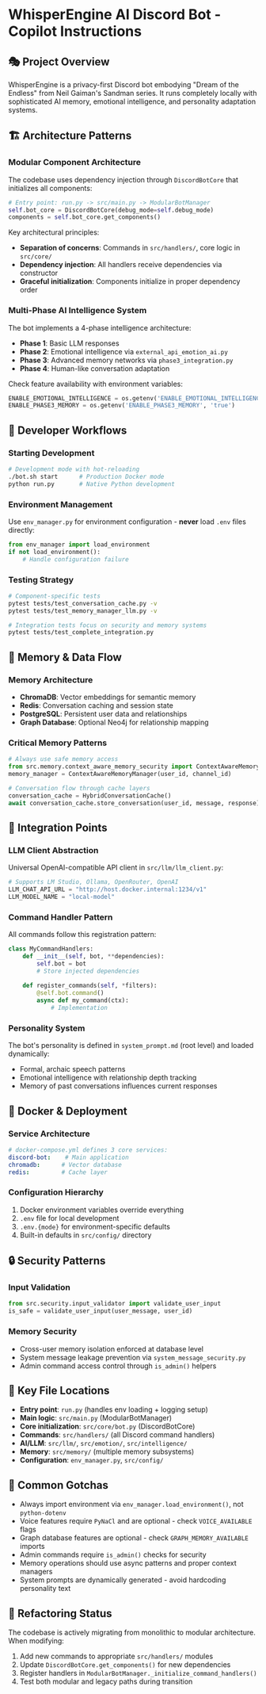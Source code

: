 # WhisperEngine AI Discord Bot - Copilot Instructions

## 🎭 Project Overview

WhisperEngine is a privacy-first Discord bot embodying "Dream of the Endless" from Neil Gaiman's Sandman series. It runs completely locally with sophisticated AI memory, emotional intelligence, and personality adaptation systems.

## 🏗️ Architecture Patterns

### Modular Component Architecture
The codebase uses dependency injection through `DiscordBotCore` that initializes all components:
```python
# Entry point: run.py -> src/main.py -> ModularBotManager
self.bot_core = DiscordBotCore(debug_mode=self.debug_mode)
components = self.bot_core.get_components()
```

Key architectural principles:
- **Separation of concerns**: Commands in `src/handlers/`, core logic in `src/core/`
- **Dependency injection**: All handlers receive dependencies via constructor
- **Graceful initialization**: Components initialize in proper dependency order

### Multi-Phase AI Intelligence System
The bot implements a 4-phase intelligence architecture:
- **Phase 1**: Basic LLM responses
- **Phase 2**: Emotional intelligence via `external_api_emotion_ai.py`
- **Phase 3**: Advanced memory networks via `phase3_integration.py`
- **Phase 4**: Human-like conversation adaptation

Check feature availability with environment variables:
```python
ENABLE_EMOTIONAL_INTELLIGENCE = os.getenv('ENABLE_EMOTIONAL_INTELLIGENCE', 'true')
ENABLE_PHASE3_MEMORY = os.getenv('ENABLE_PHASE3_MEMORY', 'true')
```

## 🔧 Developer Workflows

### Starting Development
```bash
# Development mode with hot-reloading
./bot.sh start      # Production Docker mode
python run.py       # Native Python development
```

### Environment Management
Use `env_manager.py` for environment configuration - **never** load `.env` files directly:
```python
from env_manager import load_environment
if not load_environment():
    # Handle configuration failure
```

### Testing Strategy
```bash
# Component-specific tests
pytest tests/test_conversation_cache.py -v
pytest tests/test_memory_manager_llm.py -v

# Integration tests focus on security and memory systems
pytest tests/test_complete_integration.py
```

## 🧠 Memory & Data Flow

### Memory Architecture
- **ChromaDB**: Vector embeddings for semantic memory
- **Redis**: Conversation caching and session state  
- **PostgreSQL**: Persistent user data and relationships
- **Graph Database**: Optional Neo4j for relationship mapping

### Critical Memory Patterns
```python
# Always use safe memory access
from src.memory.context_aware_memory_security import ContextAwareMemoryManager
memory_manager = ContextAwareMemoryManager(user_id, channel_id)

# Conversation flow through cache layers
conversation_cache = HybridConversationCache()
await conversation_cache.store_conversation(user_id, message, response)
```

## 🔌 Integration Points

### LLM Client Abstraction
Universal OpenAI-compatible API client in `src/llm/llm_client.py`:
```python
# Supports LM Studio, Ollama, OpenRouter, OpenAI
LLM_CHAT_API_URL = "http://host.docker.internal:1234/v1"
LLM_MODEL_NAME = "local-model"
```

### Command Handler Pattern
All commands follow this registration pattern:
```python
class MyCommandHandlers:
    def __init__(self, bot, **dependencies):
        self.bot = bot
        # Store injected dependencies
        
    def register_commands(self, *filters):
        @self.bot.command()
        async def my_command(ctx):
            # Implementation
```

### Personality System
The bot's personality is defined in `system_prompt.md` (root level) and loaded dynamically:
- Formal, archaic speech patterns
- Emotional intelligence with relationship depth tracking
- Memory of past conversations influences current responses

## 🐳 Docker & Deployment

### Service Architecture
```yaml
# docker-compose.yml defines 3 core services:
discord-bot:    # Main application
chromadb:      # Vector database
redis:         # Cache layer
```

### Configuration Hierarchy
1. Docker environment variables override everything
2. `.env` file for local development  
3. `.env.{mode}` for environment-specific defaults
4. Built-in defaults in `src/config/` directory

## 🔒 Security Patterns

### Input Validation
```python
from src.security.input_validator import validate_user_input
is_safe = validate_user_input(user_message, user_id)
```

### Memory Security
- Cross-user memory isolation enforced at database level
- System message leakage prevention via `system_message_security.py`
- Admin command access control through `is_admin()` helpers

## 📁 Key File Locations

- **Entry point**: `run.py` (handles env loading + logging setup)
- **Main logic**: `src/main.py` (ModularBotManager)
- **Core initialization**: `src/core/bot.py` (DiscordBotCore)
- **Commands**: `src/handlers/` (all Discord command handlers)
- **AI/LLM**: `src/llm/`, `src/emotion/`, `src/intelligence/`
- **Memory**: `src/memory/` (multiple memory subsystems)
- **Configuration**: `env_manager.py`, `src/config/`

## 🚨 Common Gotchas

- Always import environment via `env_manager.load_environment()`, not `python-dotenv`
- Voice features require `PyNaCl` and are optional - check `VOICE_AVAILABLE` flags
- Graph database features are optional - check `GRAPH_MEMORY_AVAILABLE` imports
- Admin commands require `is_admin()` checks for security
- Memory operations should use async patterns and proper context managers
- System prompts are dynamically generated - avoid hardcoding personality text

## 🔄 Refactoring Status

The codebase is actively migrating from monolithic to modular architecture. When modifying:
1. Add new commands to appropriate `src/handlers/` modules
2. Update `DiscordBotCore.get_components()` for new dependencies
3. Register handlers in `ModularBotManager._initialize_command_handlers()`
4. Test both modular and legacy paths during transition